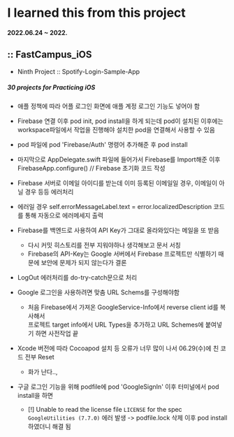 # I learned this from this project
#### 2022.06.24 ~ 2022.

## :: FastCampus_iOS

- Ninth Project :: Spotify-Login-Sample-App

##### 30 projects for Practicing iOS

* 애플 정책에 따라 어플 로그인 화면에 애플 계정 로그인 기능도 넣어야 함
* Firebase 연결 이후 pod init, pod install을 하게 되는데 pod이 설치된 이후에는 workspace파일에서 작업을 진행해야 설치한 pod을 연결해서 사용할 수 있음
* pod 파일에 pod 'Firebase/Auth' 명령어 추가해준 후 pod install
* 마지막으로 AppDelegate.swift 파일에 들어가서 Firebase를 Import해준 이후  
  FirebaseApp.configure() // Firebase 초기화 코드 작성

* Firebase 서버로 이메일 아이디를 받는데 이미 등록된 이메일일 경우, 이메일이 아닐 경우 등등 에러처리
* 에러일 경우 self.errorMessageLabel.text = error.localizedDescription 코드를 통해 자동으로 에러메세지 출력

* Firebase를 백엔드로 사용하여 API Key가 그대로 올라와있다는 메일을 또 받음
    - 다시 커밋 히스토리를 전부 지워야하나 생각해보고 문서 서칭
    - Firebase의 API-Key는 Google 서버에서 Firebase 프로젝트만 식별하기 때문에 보안에 문제가 되지 않는다가 결론
    
* LogOut 에러처리를 do-try-catch문으로 처리

* Google 로그인을 사용하려면 맞춤 URL Schems를 구성해야함
    - 처음 Firebase에서 가져온 GoogleService-Info에서 reverse client id를 복사해서  
    프로젝트 target info에서 URL Types을 추가하고 URL Schemes에 붙여넣기 하면 사전작업 끝

* Xcode 버전에 따라 Cocoapod 설치 등 오류가 너무 많이 나서 06.29(수)에 친 코드 전부 Reset
    - 화가 난다..,
* 구글 로그인 기능을 위해 podfile에 pod 'GoogleSignIn' 이후 터미널에서 pod install을 하면  
    - [!] Unable to read the license file `LICENSE` for the spec `GoogleUtilities (7.7.0)` 에러 발생
    -> podfile.lock 삭제 이후 pod install 하였더니 해결 됨

